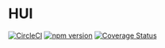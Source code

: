 # HUI

[![CircleCI](https://circleci.com/gh/CheneyZhangCH/HUI.svg?style=svg)](https://circleci.com/gh/CheneyZhangCH/HUI) [![npm version](https://badge.fury.io/js/hui12138.svg)](https://badge.fury.io/js/hui12138) [![Coverage Status](https://coveralls.io/repos/github/CheneyZhangCH/HUI/badge.svg?branch=master)](https://coveralls.io/github/CheneyZhangCH/HUI?branch=master)